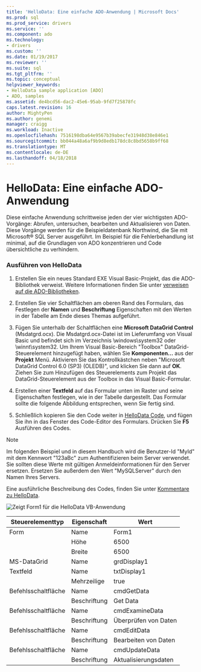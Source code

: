```yaml
---
title: 'HelloData: Eine einfache ADO-Anwendung | Microsoft Docs'
ms.prod: sql
ms.prod_service: drivers
ms.service: ''
ms.component: ado
ms.technology:
- drivers
ms.custom: ''
ms.date: 01/19/2017
ms.reviewer: ''
ms.suite: sql
ms.tgt_pltfrm: ''
ms.topic: conceptual
helpviewer_keywords:
- HelloData sample application [ADO]
- ADO, samples
ms.assetid: de4bcd56-dac2-45e6-95ab-9fd7f25878fc
caps.latest.revision: 16
author: MightyPen
ms.author: genemi
manager: craigg
ms.workload: Inactive
ms.openlocfilehash: 7516198dba64e9567b39abecfe31948d38e846e1
ms.sourcegitcommit: bb044a48a6af9b9d8edb178dc8c8bd5658b9ff68
ms.translationtype: MT
ms.contentlocale: de-DE
ms.lasthandoff: 04/18/2018
---
```

# <a name="hellodata-a-simple-ado-application"></a>HelloData: Eine einfache ADO-Anwendung
Diese einfache Anwendung schrittweise jeden der vier wichtigsten ADO-Vorgänge: Abrufen, untersuchen, bearbeiten und Aktualisieren von Daten. Diese Vorgänge werden für die Beispieldatenbank Northwind, die Sie mit Microsoft® SQL Server ausgeführt. Im Beispiel für die Fehlerbehandlung ist minimal, auf die Grundlagen von ADO konzentrieren und Code übersichtliche zu verhindern.  
  
### <a name="to-run-hellodata"></a>Ausführen von HelloData  
  
1.  Erstellen Sie ein neues Standard EXE Visual Basic-Projekt, das die ADO-Bibliothek verweist. Weitere Informationen finden Sie unter [verweisen auf die ADO-Bibliotheken](../../../ado/guide/referencing-the-ado-libraries.md).  
  
2.  Erstellen Sie vier Schaltflächen am oberen Rand des Formulars, das Festlegen der **Namen** und **Beschriftung** Eigenschaften mit den Werten in der Tabelle am Ende dieses Themas aufgeführt.  
  
3.  Fügen Sie unterhalb der Schaltflächen eine **Microsoft DataGrid Control** (Msdatgrd.ocx). Die Msdatgrd.ocx-Datei ist im Lieferumfang von Visual Basic und befindet sich im Verzeichnis \windows\system32 oder \winnt\system32. Um Ihrem Visual Basic-Bereich "Toolbox" DataGrid-Steuerelement hinzugefügt haben, wählen Sie **Komponenten...**  aus der **Projekt** Menü. Aktivieren Sie das Kontrollkästchen neben "Microsoft DataGrid Control 6.0 (SP3) (OLEDB)", und klicken Sie dann auf **OK**. Ziehen Sie zum Hinzufügen des Steuerelements zum Projekt das DataGrid-Steuerelement aus der Toolbox in das Visual Basic-Formular.  
  
4.  Erstellen einer **Textfeld** auf das Formular unten im Raster und seine Eigenschaften festlegen, wie in der Tabelle dargestellt. Das Formular sollte die folgende Abbildung entsprechen, wenn Sie fertig sind.  
  
5.  Schließlich kopieren Sie den Code weiter in [HelloData Code](../../../ado/guide/data/hellodata-code.md), und fügen Sie ihn in das Fenster des Code-Editor des Formulars. Drücken Sie **F5** Ausführen des Codes.  
  
> [!NOTE]
>  Im folgenden Beispiel und in diesem Handbuch wird die Benutzer-Id "MyId" mit dem Kennwort "123aBc" zum Authentifizieren beim Server verwendet. Sie sollten diese Werte mit gültigen Anmeldeinformationen für den Server ersetzen. Ersetzen Sie außerdem den Wert "MySQLServer" durch den Namen Ihres Servers.  
  
 Eine ausführliche Beschreibung des Codes, finden Sie unter [Kommentare zu HelloData](../../../ado/guide/data/comments-on-hellodata.md).  
  
 ![Zeigt Form1 für die HelloData VB-Anwendung](../../../ado/guide/data/media/hellodata.gif "HelloData")  
  
|Steuerelementtyp|Eigenschaft|Wert|  
|------------------|--------------|-----------|  
|Form|Name|Form1|  
||Höhe|6500|  
||Breite|6500|  
|MS-DataGrid|Name|grdDisplay1|  
|Textfeld|Name|txtDisplay1|  
||Mehrzeilige|true|  
|Befehlsschaltfläche|Name|cmdGetData|  
||Beschriftung|Get Data|  
|Befehlsschaltfläche|Name|cmdExamineData|  
||Beschriftung|Überprüfen von Daten|  
|Befehlsschaltfläche|Name|cmdEditData|  
||Beschriftung|Bearbeiten von Daten|  
|Befehlsschaltfläche|Name|cmdUpdateData|  
||Beschriftung|Aktualisierungsdaten|
